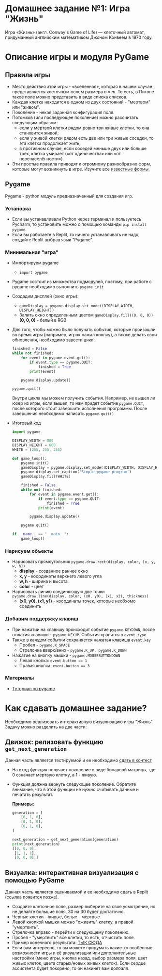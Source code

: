 # Домашнее задание №1: Игра "Жизнь"

Игра «Жизнь» (англ. Conway's Game of Life) — клеточный автомат, придуманный английским математиком Джоном Конвеем в 1970 году.

# Описание игры и модуля PyGame

## Правила игры

- Место действия этой игры - «вселенная», которая в нашем случае представляется клеточным полем размера $n \times m$. То есть, в Питоне такое поле можно представить в виде списка списков.
- Каждая клетка находится в одном из двух состояний - "мертвом" или "живом".
- Поколение - некая заданная конфигурация поля.
- Потомков (или последующее поколение) можно рассчитать следующим образом:
    - если у мёртвой клетки рядом ровно три живые клетки, то она становится живой;
    - если у живой клетки рядом есть две или три живые соседки, то эта клетка продолжает жить;
    - в противном случае, если соседей меньше двух или больше трёх, клетка умирает («от одиночества» или «от перенаселённости»).
- Эти простые правила приводят к огромному разнообразию форм, которые могут возникнуть в игре. Изучите все [известные формы.](https://en.wikipedia.org/wiki/Conway%27s_Game_of_Life#Examples_of_patterns)

## Pygame

Pygame - python модуль предназначенный для создания игр.

### Установка

- Если вы устанавливали Python через терминал и пользуетесь Pycharm, то установить можно с помощью команды `pip install pygame`.
- Если вы работаете в Replit, то ничего устанавливать не надо, создайте Replit выбрав язык "Pygame".

### Минимальная "игра"

- Импортируем pygame
    - `import pygame`
- Pygame состоит из множества подмодулей, поэтому, при работе с pygame необходимо выполнить `pygame.init`
- Создадим дисплей (окно игры):
    - `gameDisplay = pygame.display.set_mode((DISPLAY_WIDTH, DISPLAY_HEIGHT))`
    - Залить окно определенным цветом `gameDisplay.fill((0, 0, 0))`
    **(0, 0, 0)** - белый в RGB
- Для того, чтобы можно было получать события, которые произошли во время игры (например, игрок нажал кнопку), а также делать свои обновления, необходимо завести цикл:

    ```python
    finished = False
    while not finished:
        for event in pygame.event.get():
            if event.type == pygame.QUIT:
                finished = True
            print(event)

        pygame.display.update()

    pygame.quit()
    ```

    Внутри цикла мы можем получить события. Например, не вышел ли юзер из игры, если вышел, то нам придет событие `pygame.QUIT`, после которого стоит завершить исполнения программы. После завершения необходимо написать `pygame.quit()`

- Итоговый код

    ```python
    import pygame

    DISPLAY_WIDTH = 800
    DISPLAY_HEIGHT = 600
    WHITE = (255, 255, 255)

    def game_loop():
        pygame.init()
        gameDisplay = pygame.display.set_mode((DISPLAY_WIDTH, DISPLAY_HEIGHT))
        pygame.display.set_caption('Simple pygame program')
        gameDisplay.fill(WHITE)

        finished = False
        while not finished:
            for event in pygame.event.get():
                if event.type == pygame.QUIT:
                    finished = True
                print(event)

            pygame.display.update()

        pygame.quit()

    if __name__ == "__main__":
        game_loop()
    ```

### Нарисуем объекты

- Нарисовать прямоугольник `pygame.draw.rect(display, color, [x, y, w, h])`
    - **display** - созданное раннее окно
    - **x, y** - координаты верхнего левого угла
    - **w, h** - ширина и высота
    - **color** - цвет
- Нарисовать линию соединяющую две точки `pygame.draw.line(display, color, (x0, y0), (x1, x2), thickness)`
    - **(x0, y0), (x1, y1)** - координаты точек, которые необхомо соединить

### Добавим поддержку клавиш

- При нажатии на клавишу происходит событие `pygame.KEYDOWN`, после отжатия клавиши - `pygame.KEYUP`. События хранятся в `event.type`
- Также в каждом событии сохраняется нажатая клавиша `event.key`
    - Пробел - `pygame.K_SPACE`
    - Стрелочка вверх/вниз - `pygame.K_UP, pygame.K_DOWN`
- Нажатие на кнопку мышки - `pygame.MOUSEBUTTONDOWN`
    - Левая кнопка: `event.button == 1`
    - Правая кнопка: `event.button == 3`

### Материалы

- [Туториал по pygame](https://pythonprogramming.net/pygame-python-3-part-1-intro/)

# Как сдавать домашнее задание?

Необходимо реализовать интерактивную визуализацию игры "Жизнь". Задачу можно разделить на две части:

## Движок: релизовать функцию `get_next_generation`

Данная часть является тестируемой и ее необходимо [сдать в контест](https://contest.yandex.ru/contest/20857/standings)

- На вход функция получает поколение в виде бинарной матрицы, где 0 означает мертвую клетку, а 1 - живую.
- Функция должна вернуть следующее поколение. Обратите внимание, что в этой функции не нужно считывать данные и печатать результат.

    **Примеры:**

    ```python
    generation = [
        [0, 1, 0],
        [0, 1, 0],
        [0, 1, 0],
    ]

    next_generation = get_next_generation(generation)
    print(next_generation)
    [[0, 0, 0],
     [1, 1, 1],
     [0, 0, 0],]
    ```

## Визуалка: интерактивная визуализация с помощью PyGame

Данная часть является оцениваемой и ее необходимо сдать в Replit (ссылка появится позже).

- Создайте клеточное поле, размер выберите на свое усмотрение, но не делайте большие поля, 30 на 30 будет достаточно.
- Черные клетки - живые, белые - мертвые.
- Левой кнопкой мышки можно "оживить" клетку, а правой "умертвить".
- Стрелочка вправо - перейти к следующему поколению.
- Пробел - "умертвить" все клетки, то есть, отчистить поле.
- Пример конечного результата: [ТЫК СЮДА](https://s3.us-west-2.amazonaws.com/secure.notion-static.com/3380c9bc-ec4b-4be5-a19c-177018efc0c5/2019-09-29_21-33-13.mp4?X-Amz-Algorithm=AWS4-HMAC-SHA256&X-Amz-Credential=AKIAT73L2G45O3KS52Y5%2F20210829%2Fus-west-2%2Fs3%2Faws4_request&X-Amz-Date=20210829T124548Z&X-Amz-Expires=86400&X-Amz-Signature=8a0ea97183a957260c03dbc4453a0da35c4ef05e413f2040cbc3a27b7858d0e8&X-Amz-SignedHeaders=host&response-content-disposition=filename%20%3D"2019-09-29_21-33-13.mp4)
- Если вам интересно, то вы можете придумать какие-то особенные возможности игры и её визуализации или дополнительные настройки (меню игры, кнопка назад, выбор размера поля, цвет живых клеток, цвета старых/новых живых клеток). Если сердце ассистента будет покорено, то он накинет вам допбалл.
